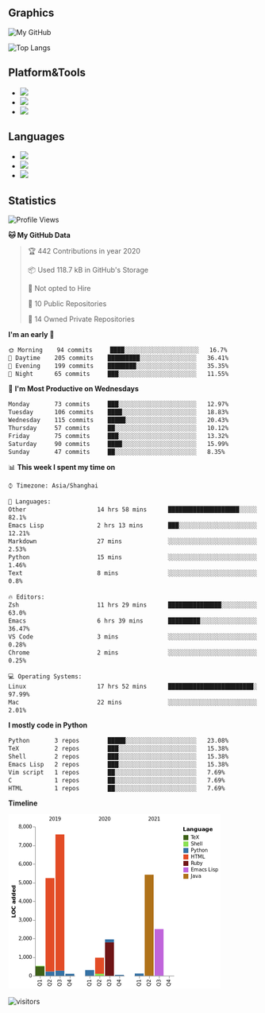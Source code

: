 ## Graphics

![My GitHub](https://github-readme-stats.vercel.app/api?username=SteamedFish&count_private=true&show_icons=true&theme=buefy&include_all_commits=true)

![Top Langs](https://github-readme-stats.vercel.app/api/top-langs/?username=SteamedFish&theme=buefy&hide=html,ruby&count_private=true&show_icons=true&layout=compact)

## Platform&Tools

* [![](https://img.shields.io/badge/ArchLinux--purple?style=flat-square&logo=ArchLinux)](https://www.archlinux.org/)
* [![](https://img.shields.io/badge/Gentoo-testing-purple?style=flat-square&logo=Gentoo)](https://www.gentoo.org/)
* [![](https://img.shields.io/badge/Doom%20Emacs-28-blue?style=flat-square&logo=Gnu%20emacs&logoColor=white)](https://www.gnu.org/software/emacs/)

## Languages

* [![](https://img.shields.io/badge/-Python-3776AB?style=flat-square&logo=python&logoColor=white)](https://www.python.org/)
* [![](https://img.shields.io/badge/-Bash-00ADD8?style=flat-square&logo=Gnu-bash&logoColor=white)](https://www.gnu.org/software/bash/)
* [![](https://img.shields.io/badge/-Go-00ADD8?style=flat-square&logo=go&logoColor=white)](https://golang.org/)

## Statistics

<!--START_SECTION:waka-->
![Profile Views](http://img.shields.io/badge/Profile%20Views-81-blue)

**🐱 My GitHub Data** 

> 🏆 442 Contributions in year 2020
 > 
> 📦 Used 118.7 kB in GitHub's Storage 
 > 
> 🚫 Not opted to Hire
 > 
> 📜 10 Public Repositories 
 > 
> 🔑 14 Owned Private Repositories 

**I'm an early 🐤** 

```text
🌞 Morning    94 commits     ████░░░░░░░░░░░░░░░░░░░░░   16.7% 
🌆 Daytime    205 commits    █████████░░░░░░░░░░░░░░░░   36.41% 
🌃 Evening    199 commits    ████████░░░░░░░░░░░░░░░░░   35.35% 
🌙 Night      65 commits     ███░░░░░░░░░░░░░░░░░░░░░░   11.55%

```
📅 **I'm Most Productive on Wednesdays** 

```text
Monday       73 commits     ███░░░░░░░░░░░░░░░░░░░░░░   12.97% 
Tuesday      106 commits    ████░░░░░░░░░░░░░░░░░░░░░   18.83% 
Wednesday    115 commits    █████░░░░░░░░░░░░░░░░░░░░   20.43% 
Thursday     57 commits     ██░░░░░░░░░░░░░░░░░░░░░░░   10.12% 
Friday       75 commits     ███░░░░░░░░░░░░░░░░░░░░░░   13.32% 
Saturday     90 commits     ████░░░░░░░░░░░░░░░░░░░░░   15.99% 
Sunday       47 commits     ██░░░░░░░░░░░░░░░░░░░░░░░   8.35%

```


📊 **This week I spent my time on** 

```text
⌚︎ Timezone: Asia/Shanghai

💬 Languages: 
Other                    14 hrs 58 mins      ████████████████████░░░░░   82.1% 
Emacs Lisp               2 hrs 13 mins       ███░░░░░░░░░░░░░░░░░░░░░░   12.21% 
Markdown                 27 mins             ░░░░░░░░░░░░░░░░░░░░░░░░░   2.53% 
Python                   15 mins             ░░░░░░░░░░░░░░░░░░░░░░░░░   1.46% 
Text                     8 mins              ░░░░░░░░░░░░░░░░░░░░░░░░░   0.8%

🔥 Editors: 
Zsh                      11 hrs 29 mins      ███████████████░░░░░░░░░░   63.0% 
Emacs                    6 hrs 39 mins       █████████░░░░░░░░░░░░░░░░   36.47% 
VS Code                  3 mins              ░░░░░░░░░░░░░░░░░░░░░░░░░   0.28% 
Chrome                   2 mins              ░░░░░░░░░░░░░░░░░░░░░░░░░   0.25%

💻 Operating Systems: 
Linux                    17 hrs 52 mins      ████████████████████████░   97.99% 
Mac                      22 mins             ░░░░░░░░░░░░░░░░░░░░░░░░░   2.01%

```

**I mostly code in Python** 

```text
Python       3 repos        █████░░░░░░░░░░░░░░░░░░░░   23.08% 
TeX          2 repos        ███░░░░░░░░░░░░░░░░░░░░░░   15.38% 
Shell        2 repos        ███░░░░░░░░░░░░░░░░░░░░░░   15.38% 
Emacs Lisp   2 repos        ███░░░░░░░░░░░░░░░░░░░░░░   15.38% 
Vim script   1 repos        ██░░░░░░░░░░░░░░░░░░░░░░░   7.69% 
C            1 repos        ██░░░░░░░░░░░░░░░░░░░░░░░   7.69% 
HTML         1 repos        ██░░░░░░░░░░░░░░░░░░░░░░░   7.69%

```


**Timeline**

![Chart not found](https://github.com/SteamedFish/SteamedFish/blob/master/charts/bar_graph.png) 


<!--END_SECTION:waka-->

![visitors](https://visitor-badge.laobi.icu/badge?page_id=SteamedFish.SteamedFish)
